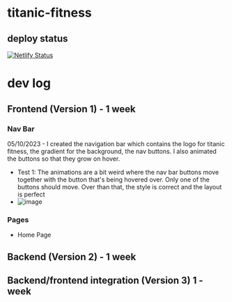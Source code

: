 ﻿# titanic-fitness
## deploy status
[![Netlify Status](https://api.netlify.com/api/v1/badges/f0565ff7-3544-4bc9-a941-9a1759e3f615/deploy-status)](https://app.netlify.com/sites/titanic-fitness/deploys)

# dev log

## Frontend (Version 1) - 1 week

### Nav Bar
05/10/2023 - I created the navigation bar which contains the logo for titanic fitness, the gradient for the background, the nav buttons. I also animated the buttons so that they grow on hover.
- Test 1: The animations are a bit weird where the nav bar buttons move together with the button that's being hovered over. Only one of the buttons should move. Over than that, the style is correct and the layout is perfect
- ![image](https://github.com/j-koziel/titanic-fitness/assets/68497216/9c9369be-afb2-475c-899c-2b42ee208bbf)


### Pages

- Home Page


## Backend (Version 2) - 1 week

## Backend/frontend integration (Version 3) 1 - week
